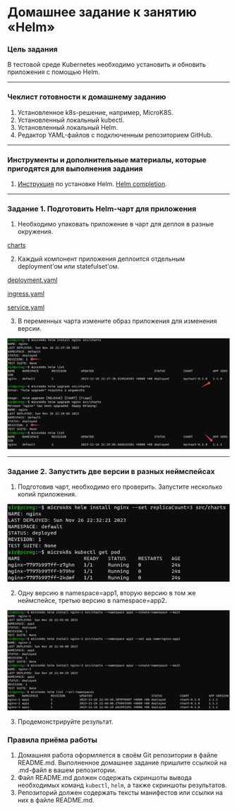 # Домашнее задание к занятию «Helm»

### Цель задания

В тестовой среде Kubernetes необходимо установить и обновить приложения с помощью Helm.

------

### Чеклист готовности к домашнему заданию

1. Установленное k8s-решение, например, MicroK8S.
2. Установленный локальный kubectl.
3. Установленный локальный Helm.
4. Редактор YAML-файлов с подключенным репозиторием GitHub.

------

### Инструменты и дополнительные материалы, которые пригодятся для выполнения задания

1. [Инструкция](https://helm.sh/docs/intro/install/) по установке Helm. [Helm completion](https://helm.sh/docs/helm/helm_completion/).

------

### Задание 1. Подготовить Helm-чарт для приложения

1. Необходимо упаковать приложение в чарт для деплоя в разные окружения. 

[charts](src%2Fcharts)

2. Каждый компонент приложения деплоится отдельным deployment’ом или statefulset’ом.

[deployment.yaml](src%2Fcharts%2Ftemplates%2Fdeployment.yaml)

[ingress.yaml](src%2Fcharts%2Ftemplates%2Fingress.yaml)

[service.yaml](src%2Fcharts%2Ftemplates%2Fservice.yaml)

3. В переменных чарта измените образ приложения для изменения версии.

![1.3.png](img%2F1.3.png)

------
### Задание 2. Запустить две версии в разных неймспейсах

1. Подготовив чарт, необходимо его проверить. Запуститe несколько копий приложения.

![2.1.png](img%2F2.1.png)

2. Одну версию в namespace=app1, вторую версию в том же неймспейсе, третью версию в namespace=app2.

![2.2.png](img%2F2.2.png)

3. Продемонстрируйте результат.

### Правила приёма работы

1. Домашняя работа оформляется в своём Git репозитории в файле README.md. Выполненное домашнее задание пришлите ссылкой на .md-файл в вашем репозитории.
2. Файл README.md должен содержать скриншоты вывода необходимых команд `kubectl`, `helm`, а также скриншоты результатов.
3. Репозиторий должен содержать тексты манифестов или ссылки на них в файле README.md.

